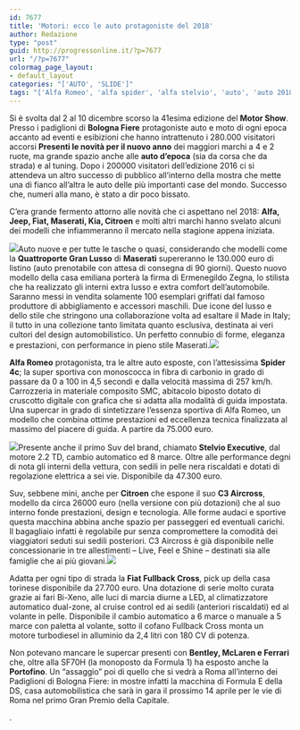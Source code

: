```yaml
---
id: 7677
title: 'Motori: ecco le auto protagoniste del 2018'
author: Redazione
type: "post"
guid: http://progressonline.it/?p=7677
url: "/?p=7677"
colormag_page_layout:
- default_layout
categories: "['AUTO', 'SLIDE']"
tags: "['Alfa Romeo', 'alfa spider', 'alfa stelvio', 'auto', 'auto 2018', 'auto novità 2018', 'automobili', 'maserati extra lusso', 'maserati quattro porte', 'Motor Show', 'Motor Show 2017', 'motor show anteprime 2018']"
---
```


Si è svolta dal 2 al 10 dicembre scorso la 41esima edizione del **Motor Show**. Presso i padiglioni di **Bologna Fiere** protagoniste auto e moto di ogni epoca accanto ad eventi e esibizioni che hanno intrattenuto i 280.000 visitatori accorsi **Presenti le novità per il nuovo anno** dei maggiori marchi a 4 e 2 ruote, ma grande spazio anche alle **auto d’epoca** (sia da corsa che da strada) e al tuning. Dopo i 200000 visitatori dell’edizione 2016 ci si attendeva un altro successo di pubblico all’interno della mostra che mette una di fianco all’altra le auto delle più importanti case del mondo. Successo che, numeri alla mano, è stato a dir poco bissato.

C’era grande fermento attorno alle novità che ci aspettano nel 2018: **Alfa, Jeep, Fiat, Maserati, Kia, Citroen** e molti altri marchi hanno svelato alcuni dei modelli che infiammeranno il mercato nella stagione appena iniziata.

![](https://progressonline.it/wp-content/uploads/2018/01/Maserati-Quattroporte-GranLusso-18-interior-seats-300x201.jpg)Auto nuove e per tutte le tasche o quasi, considerando che modelli come la **Quattroporte Gran Lusso** di **Maserati** supereranno le 130.000 euro di listino (auto prenotabile con attesa di consegna di 90 giorni). Questo nuovo modello della casa emiliana porterà la firma di Ermenegildo Zegna, lo stilista che ha realizzato gli interni extra lusso e extra comfort dell’automobile. Saranno messi in vendita solamente 100 esemplari griffati dal famoso produttore di abbigliamento e accessori maschili. Due icone del lusso e dello stile che stringono una collaborazione volta ad esaltare il Made in Italy; il tutto in una collezione tanto limitata quanto esclusiva, destinata ai veri cultori del design automobilistico. Un perfetto connubio di forme, eleganza e prestazioni, con performance in pieno stile Maserati.![](https://progressonline.it/wp-content/uploads/2018/01/Alfa-Romeo-4C-Spider-1-300x195.jpg)

**Alfa Romeo** protagonista, tra le altre auto esposte, con l’attesissima **Spider 4c**; la super sportiva con monoscocca in fibra di carbonio in grado di passare da 0 a 100 in 4,5 secondi e dalla velocità massima di 257 km/h. Carrozzeria in materiale composito SMC, abitacolo biposto dotato di cruscotto digitale con grafica che si adatta alla modalità di guida impostata. Una supercar in grado di sintetizzare l’essenza sportiva di Alfa Romeo, un modello che combina ottime prestazioni ed eccellenza tecnica finalizzata al massimo del piacere di guida. A partire da 75.000 euro.

![](https://progressonline.it/wp-content/uploads/2018/01/stelvio-executive-300x169.jpg)Presente anche il primo Suv del brand, chiamato **Stelvio Executive**, dal motore 2.2 TD, cambio automatico ed 8 marce. Oltre alle performance degni di nota gli interni della vettura, con sedili in pelle nera riscaldati e dotati di regolazione elettrica a sei vie. Disponibile da 47.300 euro.

Suv, sebbene mini, anche per **Citroen** che espone il suo **C3 Aircross**, modello da circa 26000 euro (nella versione con più dotazioni) che al suo interno fonde prestazioni, design e tecnologia. Alle forme audaci e sportive questa macchina abbina anche spazio per passeggeri ed eventuali carichi. Il bagagliaio infatti è regolabile pur senza compromettere la comodità dei viaggiatori seduti sui sedili posteriori. C3 Aircross è già disponibile nelle concessionarie in tre allestimenti – Live, Feel e Shine – destinati sia alle famiglie che ai più giovani.![](https://progressonline.it/wp-content/uploads/2018/01/citroen-c3-aircross-2017-09-primo-contatto_06-300x184.jpg)

Adatta per ogni tipo di strada la **Fiat Fullback Cross**, pick up della casa torinese disponibile da 27.700 euro. Una dotazione di serie molto curata grazie ai fari Bi-Xeno, alle luci di marcia diurne a LED, al climatizzatore automatico dual-zone, al cruise control ed ai sedili (anteriori riscaldati) ed al volante in pelle. Disponibile il cambio automatico a 6 marce o manuale a 5 marce con paletta al volante, sotto il cofano Fullback Cross monta un motore turbodiesel in alluminio da 2,4 litri con 180 CV di potenza.

Non potevano mancare le supercar presenti con **Bentley, McLaren e Ferrari** che, oltre alla SF70H (la monoposto da Formula 1) ha esposto anche la **Portofino**. Un “assaggio” poi di quello che si vedrà a Roma all’interno dei Padiglioni di Bologna Fiere: in mostre infatti la macchina di Formula E della DS, casa automobilistica che sarà in gara il prossimo 14 aprile per le vie di Roma nel primo Gran Premio della Capitale.

.
